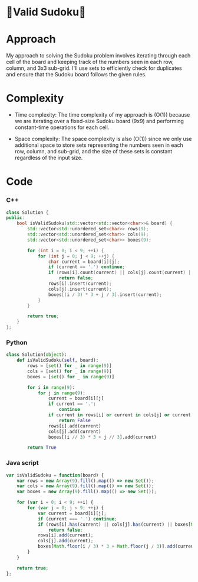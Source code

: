 # 📏Valid Sudoku📏

# Approach
My approach to solving the Sudoku problem involves iterating through each cell of the board and keeping track of the numbers seen in each row, column, and 3x3 sub-grid. I'll use sets to efficiently check for duplicates and ensure that the Sudoku board follows the given rules.

# Complexity
- Time complexity:
The time complexity of my approach is \(O(1)\) because we are iterating over a fixed-size Sudoku board (9x9) and performing constant-time operations for each cell.

- Space complexity:
The space complexity is also \(O(1)\) since we only use additional space to store sets representing the numbers seen in each row, column, and sub-grid, and the size of these sets is constant regardless of the input size.


# Code
### C++
```c++
class Solution {
public:
    bool isValidSudoku(std::vector<std::vector<char>>& board) {
        std::vector<std::unordered_set<char>> rows(9);
        std::vector<std::unordered_set<char>> cols(9);
        std::vector<std::unordered_set<char>> boxes(9);

        for (int i = 0; i < 9; ++i) {
            for (int j = 0; j < 9; ++j) {
                char current = board[i][j];
                if (current == '.') continue;
                if (rows[i].count(current) || cols[j].count(current) || boxes[(i / 3) * 3 + j / 3].count(current))
                    return false;
                rows[i].insert(current);
                cols[j].insert(current);
                boxes[(i / 3) * 3 + j / 3].insert(current);
            }
        }

        return true;
    }
};
```
### Python
```python
class Solution(object):
    def isValidSudoku(self, board):
        rows = [set() for _ in range(9)]
        cols = [set() for _ in range(9)]
        boxes = [set() for _ in range(9)]

        for i in range(9):
            for j in range(9):
                current = board[i][j]
                if current == '.':
                    continue
                if current in rows[i] or current in cols[j] or current in boxes[(i // 3) * 3 + j // 3]:
                    return False
                rows[i].add(current)
                cols[j].add(current)
                boxes[(i // 3) * 3 + j // 3].add(current)

        return True


```
### Java script
```javascript
var isValidSudoku = function(board) {
    var rows = new Array(9).fill().map(() => new Set());
    var cols = new Array(9).fill().map(() => new Set());
    var boxes = new Array(9).fill().map(() => new Set());

    for (var i = 0; i < 9; ++i) {
        for (var j = 0; j < 9; ++j) {
            var current = board[i][j];
            if (current === '.') continue;
            if (rows[i].has(current) || cols[j].has(current) || boxes[Math.floor(i / 3) * 3 + Math.floor(j / 3)].has(current))
                return false;
            rows[i].add(current);
            cols[j].add(current);
            boxes[Math.floor(i / 3) * 3 + Math.floor(j / 3)].add(current);
        }
    }

    return true;
};
```
